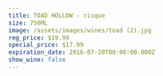```yaml
---
title: TOAD HOLLOW - risque
size: 750ML
image: /assets/images/wines/toad (2).jpg
reg_price: $19.99
special_price: $17.99
expiration_date: 2016-07-20T00:00:00.000Z
show_wine: false
---
```



